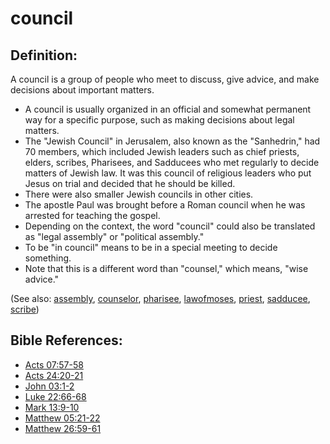 # council #

## Definition: ##

A council is a group of people who meet to discuss, give advice, and make decisions about important matters.

* A council is usually organized in an official and somewhat permanent way for a specific purpose, such as making decisions about legal matters.
* The "Jewish Council" in Jerusalem, also known as the "Sanhedrin," had 70 members, which included Jewish leaders such as chief priests, elders, scribes, Pharisees, and Sadducees who met regularly to decide matters of Jewish law. It was this council of religious leaders who put Jesus on trial and decided that he should be killed.
* There were also smaller Jewish councils in other cities.
* The apostle Paul was brought before a Roman council when he was arrested for teaching the gospel.
* Depending on the context, the word "council" could also be translated as "legal assembly" or "political assembly."
* To be "in council" means to be in a special meeting to decide something.
* Note that this is a different word than "counsel," which means, "wise advice."

(See also: [assembly](../kt/assembly.md), [counselor](../other/counselor.md), [pharisee](../other/pharisee.md), [lawofmoses](../kt/lawofmoses.md), [priest](../kt/priest.md), [sadducee](../other/sadducee.md), [scribe](../other/scribe.md))

## Bible References: ##

* [Acts 07:57-58](https://door43.org/en/bible/notes/act/07/57)
* [Acts 24:20-21](https://door43.org/en/bible/notes/act/24/20)
* [John 03:1-2](https://door43.org/en/bible/notes/jhn/03/01)
* [Luke 22:66-68](https://door43.org/en/bible/notes/luk/22/66)
* [Mark 13:9-10](https://door43.org/en/bible/notes/mrk/13/09)
* [Matthew 05:21-22](https://door43.org/en/bible/notes/mat/05/21)
* [Matthew 26:59-61](https://door43.org/en/bible/notes/mat/26/59)
